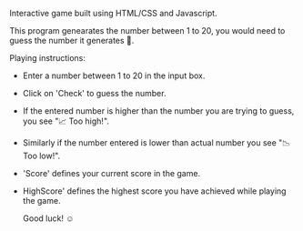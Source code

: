 Interactive game built using HTML/CSS and Javascript. 

This program genearates the number between 1 to 20, you would need to guess the number it generates 🤔.

Playing instructions:
- Enter a number between 1 to 20 in the input box.
- Click on 'Check' to guess the number.
- If the entered number is higher than the number you are trying to guess, you see "📈 Too high!".
- Similarly if the number entered is lower than actual number you see "📉 Too low!".
- 'Score' defines your current score in the game.
- HighScore' defines the highest score you have achieved while playing the game.

  Good luck! ☺️
